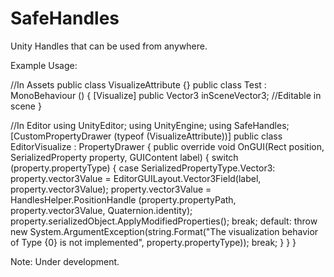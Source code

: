 # SafeHandles
Unity Handles that can be used from anywhere.

Example Usage:

//In Assets
public class VisualizeAttribute {}
public class Test : MonoBehaviour () {
    [Visualize]
    public Vector3 inSceneVector3; //Editable in scene
}

//In Editor
using UnityEditor;
using UnityEngine;
using SafeHandles;
[CustomPropertyDrawer (typeof (VisualizeAttribute))]
    public class EditorVisualize : PropertyDrawer {
        public override void OnGUI(Rect position, SerializedProperty property, GUIContent label)
        {
            switch (property.propertyType) {
                case SerializedPropertyType.Vector3:
                    property.vector3Value = EditorGUILayout.Vector3Field(label, property.vector3Value);
                    property.vector3Value = HandlesHelper.PositionHandle (property.propertyPath, property.vector3Value, Quaternion.identity);
                    property.serializedObject.ApplyModifiedProperties();
                    break;
                default:
                    throw new System.ArgumentException(string.Format("The visualization behavior of Type {0} is not implemented", property.propertyType));
                    break;
            }
        }
    }

Note: Under development.
